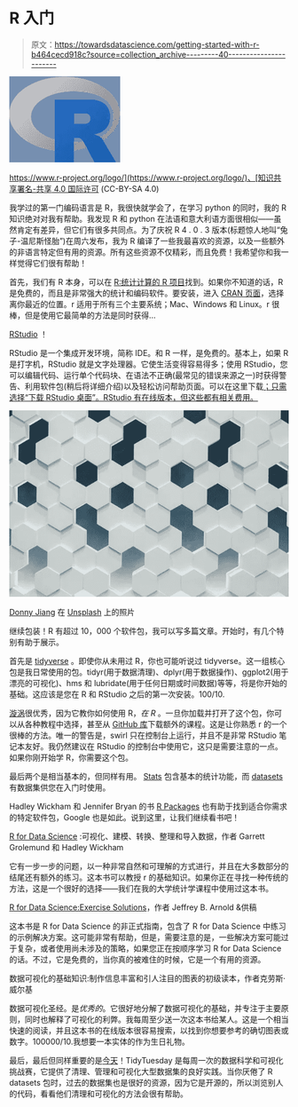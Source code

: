 # R 入门

> 原文：<https://towardsdatascience.com/getting-started-with-r-b464cecd918c?source=collection_archive---------40----------------------->

![](img/9894d915fa8f1d33d715893f96122b73.png)

[https://www.r-project.org/logo/](https://www.r-project.org/logo/)、[知识共享署名-共享 4.0 国际许可](https://creativecommons.org/licenses/by-sa/4.0/) (CC-BY-SA 4.0)

我学过的第一门编码语言是 R，我很快就学会了，在学习 python 的同时，我的 R 知识绝对对我有帮助。我发现 R 和 python 在法语和意大利语方面很相似——虽然肯定有差异，但它们有很多共同点。为了庆祝 R 4 . 0 . 3 版本(标题惊人地叫“兔子-温尼斯怪胎”)在周六发布，我为 R 编译了一些我最喜欢的资源，以及一些额外的非语言特定但有用的资源。所有这些资源不仅精彩，而且免费！我希望你和我一样觉得它们很有帮助！

首先，我们有 R 本身，可以在 [R:统计计算的 R 项目](https://www.r-project.org/)找到。如果你不知道的话，R 是免费的，而且是非常强大的统计和编码软件。要安装，进入 [CRAN 页面](https://cran.r-project.org/mirrors.html)，选择离你最近的位置。r 适用于所有三个主要系统；Mac、Windows 和 Linux。r 很棒，但是使用它最简单的方法是同时获得…

[RStudio](https://rstudio.com/) ！

RStudio 是一个集成开发环境，简称 IDE。和 R 一样，是免费的。基本上，如果 R 是打字机，RStudio 就是文字处理器。它使生活变得容易得多；使用 RStudio，您可以编辑代码、运行单个代码块、在语法不正确(最常见的错误来源之一)时获得警告、利用软件包(稍后将详细介绍)以及轻松访问帮助页面。可以在这里下载[；只需选择“下载 RStudio 桌面”。RStudio 有在线版本，但这些都有相关费用。](https://rstudio.com/products/rstudio/)

![](img/0491cddf8e375b41b7c0ea79655c8d66.png)

[Donny Jiang](https://unsplash.com/@dotnny?utm_source=unsplash&utm_medium=referral&utm_content=creditCopyText) 在 [Unsplash](https://unsplash.com/s/photos/hexagon-shape?utm_source=unsplash&utm_medium=referral&utm_content=creditCopyText) 上的照片

继续包装！R 有超过 10，000 个软件包，我可以写多篇文章。开始时，有几个特别有助于展示。

首先是 [tidyverse](https://tidyverse.tidyverse.org/) 。即使你从未用过 R，你也可能听说过 tidyverse。这一组核心包是我日常使用的包。tidyr(用于数据清理)、dplyr(用于数据操作)、ggplot2(用于漂亮的可视化)、hms 和 lubridate(用于任何日期或时间数据)等等，将是你开始的基础。这应该是您在 R 和 RStudio 之后的第一次安装。100/10.

[漩涡](https://swirlstats.com/)很优秀，因为它教你如何使用 R，*在 R* 。一旦你加载并打开了这个包，你可以从各种教程中选择，甚至从 [GitHub 库](https://github.com/swirldev/swirl_courses#swirl-courses)下载额外的课程。这是让你熟悉 r 的一个很棒的方法。唯一的警告是，swirl 只在控制台上运行，并且不是非常 RStudio 笔记本友好。我仍然建议在 RStudio 的控制台中使用它，这只是需要注意的一点。如果你刚开始学 R，你需要这个包。

最后两个是相当基本的，但同样有用。 [Stats](https://www.rdocumentation.org/packages/stats/versions/3.6.2) 包含基本的统计功能，而 [datasets](https://stat.ethz.ch/R-manual/R-patched/library/datasets/html/00Index.html) 有数据集供您在入门时使用。

Hadley Wickham 和 Jennifer Bryan 的书 [R Packages](https://r-pkgs.org/) 也有助于找到适合你需求的特定软件包，Google 也是如此。说到这里，让我们继续看书吧！

[R for Data Science](https://r4ds.had.co.nz/) :可视化、建模、转换、整理和导入数据，作者 Garrett Grolemund 和 Hadley Wickham

它有一步一步的问题，以一种非常自然和可理解的方式进行，并且在大多数部分的结尾还有额外的练习。这本书可以教授 r 的基础知识。如果你正在寻找一种传统的方法，这是一个很好的选择——我们在我的大学统计学课程中使用过这本书。

[R for Data Science:Exercise Solutions](https://jrnold.github.io/r4ds-exercise-solutions/)，作者 Jeffrey B. Arnold &供稿

这本书是 R for Data Science 的非正式指南，包含了 R for Data Science 中练习的示例解决方案。这可能非常有帮助，但是，需要注意的是，一些解决方案可能过于复杂，或者使用尚未涉及的策略，如果您正在按顺序学习 R for Data Science 的话。不过，它是免费的，当你真的被难住的时候，它是一个有用的资源。

数据可视化的基础知识:制作信息丰富和引人注目的图表的初级读本，作者克劳斯·威尔基

数据可视化圣经。是*优秀的*。它很好地分解了数据可视化的基础，并专注于主要原则，同时也解释了可视化的利弊。我每周至少送一次这本书给某人。这是一个相当快速的阅读，并且这本书的在线版本很容易搜索，以找到你想要参考的确切图表或数字。100000/10.我想要一本实体的作为生日礼物。

最后，最后但同样重要的是[今天](https://github.com/rfordatascience/tidytuesday)！TidyTuesday 是每周一次的数据科学和可视化挑战赛，它提供了清理、管理和可视化大型数据集的良好实践。当你厌倦了 R datasets 包时，过去的数据集也是很好的资源，因为它是开源的，所以浏览别人的代码，看看他们清理和可视化的方法会很有帮助。